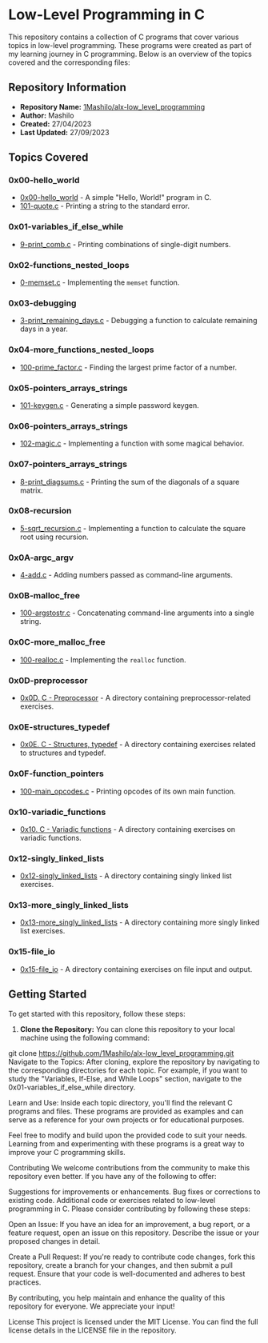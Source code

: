 # Low-Level Programming in C

This repository contains a collection of C programs that cover various topics in low-level programming. These programs were created as part of my learning journey in C programming. Below is an overview of the topics covered and the corresponding files:

## Repository Information

- **Repository Name:** [1Mashilo/alx-low_level_programming](https://github.com/1Mashilo/alx-low_level_programming)
- **Author:** Mashilo
- **Created:** 27/04/2023
- **Last Updated:** 27/09/2023

## Topics Covered

### 0x00-hello_world
- [0x00-hello_world](0x00-hello_world) - A simple "Hello, World!" program in C.
- [101-quote.c](0x00-hello_world/101-quote.c) - Printing a string to the standard error.

### 0x01-variables_if_else_while
- [9-print_comb.c](0x01-variables_if_else_while/9-print_comb.c) - Printing combinations of single-digit numbers.

### 0x02-functions_nested_loops
- [0-memset.c](0x02-functions_nested_loops/0-memset.c) - Implementing the `memset` function.

### 0x03-debugging
- [3-print_remaining_days.c](0x03-debugging/3-print_remaining_days.c) - Debugging a function to calculate remaining days in a year.

### 0x04-more_functions_nested_loops
- [100-prime_factor.c](0x04-more_functions_nested_loops/100-prime_factor.c) - Finding the largest prime factor of a number.

### 0x05-pointers_arrays_strings
- [101-keygen.c](0x05-pointers_arrays_strings/101-keygen.c) - Generating a simple password keygen.

### 0x06-pointers_arrays_strings
- [102-magic.c](0x06-pointers_arrays_strings/102-magic.c) - Implementing a function with some magical behavior.

### 0x07-pointers_arrays_strings
- [8-print_diagsums.c](0x07-pointers_arrays_strings/8-print_diagsums.c) - Printing the sum of the diagonals of a square matrix.

### 0x08-recursion
- [5-sqrt_recursion.c](0x08-recursion/5-sqrt_recursion.c) - Implementing a function to calculate the square root using recursion.

### 0x0A-argc_argv
- [4-add.c](0x0A-argc_argv/4-add.c) - Adding numbers passed as command-line arguments.

### 0x0B-malloc_free
- [100-argstostr.c](0x0B-malloc_free/100-argstostr.c) - Concatenating command-line arguments into a single string.

### 0x0C-more_malloc_free
- [100-realloc.c](0x0C-more_malloc_free/100-realloc.c) - Implementing the `realloc` function.

### 0x0D-preprocessor
- [0x0D. C - Preprocessor](0x0D-preprocessor) - A directory containing preprocessor-related exercises.

### 0x0E-structures_typedef
- [0x0E. C - Structures, typedef](0x0E-structures_typedef) - A directory containing exercises related to structures and typedef.

### 0x0F-function_pointers
- [100-main_opcodes.c](0x0F-function_pointers/100-main_opcodes.c) - Printing opcodes of its own main function.

### 0x10-variadic_functions
- [0x10. C - Variadic functions](0x10-variadic_functions) - A directory containing exercises on variadic functions.

### 0x12-singly_linked_lists
- [0x12-singly_linked_lists](0x12-singly_linked_lists) - A directory containing singly linked list exercises.

### 0x13-more_singly_linked_lists
- [0x13-more_singly_linked_lists](0x13-more_singly_linked_lists) - A directory containing more singly linked list exercises.

### 0x15-file_io
- [0x15-file_io](0x15-file_io) - A directory containing exercises on file input and output.

## Getting Started

To get started with this repository, follow these steps:

1. **Clone the Repository:** You can clone this repository to your local machine using the following command:

git clone https://github.com/1Mashilo/alx-low_level_programming.git
Navigate to the Topics: After cloning, explore the repository by navigating to the corresponding directories for each topic. For example, if you want to study the "Variables, If-Else, and While Loops" section, navigate to the 0x01-variables_if_else_while directory.

Learn and Use: Inside each topic directory, you'll find the relevant C programs and files. These programs are provided as examples and can serve as a reference for your own projects or for educational purposes.

Feel free to modify and build upon the provided code to suit your needs. Learning from and experimenting with these programs is a great way to improve your C programming skills.

Contributing
We welcome contributions from the community to make this repository even better. If you have any of the following to offer:

Suggestions for improvements or enhancements.
Bug fixes or corrections to existing code.
Additional code or exercises related to low-level programming in C.
Please consider contributing by following these steps:

Open an Issue: If you have an idea for an improvement, a bug report, or a feature request, open an issue on this repository. Describe the issue or your proposed changes in detail.

Create a Pull Request: If you're ready to contribute code changes, fork this repository, create a branch for your changes, and then submit a pull request. Ensure that your code is well-documented and adheres to best practices.

By contributing, you help maintain and enhance the quality of this repository for everyone. We appreciate your input!

License
This project is licensed under the MIT License. You can find the full license details in the LICENSE file in the repository.
